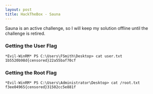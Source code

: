 ```yaml
---
layout: post
title: HackTheBox - Sauna
---
```

Sauna is an active challenge, so I will keep my solution offline until the challenge is retired.

### Getting the User Flag
```
*Evil-WinRM* PS C:\Users\FSmith\Desktop> cat user.txt
1b5520b98d{censored}22a55baf70cf
```

### Getting the Root Flag
```
*Evil-WinRM* PS C:\Users\Administrator\Desktop> cat /root.txt
f3ee04965{censored}31502cc5e881f
```
